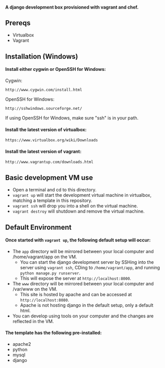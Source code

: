 #### A django development box provisioned with vagrant and chef.

Prereqs
-------------------------
* Virtualbox
* Vagrant

Installation (Windows)
-------------------------

#### Install either cygwin or OpenSSH for Windows:

Cygwin:

    http://www.cygwin.com/install.html

OpenSSH for Windows:
 
    http://sshwindows.sourceforge.net/

If using OpenSSH for Windows, make sure "ssh" is in your path.

#### Install the latest version of virtualbox:

    https://www.virtualbox.org/wiki/Downloads

#### Install the latest version of vagrant:

    http://www.vagrantup.com/downloads.html

Basic development VM use
-------------------------------

* Open a terminal and cd to this directory.
* `vagrant up` will start the development virtual machine in virtualbox, matching a template in this repository.
* `vagrant ssh` will drop you into a shell on the virtual machine.
* `vagrant destroy` will shutdown and remove the virtual machine.

Default Environment
-------------------------------

#### Once started with `vagrant up`, the following default setup will occur:
* The `app` directory will be mirrored between your local computer and /home/vagrant/app on the VM.
    * You can start the django development server by SSHing into the server using `vagrant ssh`, CDing to `/home/vagrant/app`, and running `python manage.py runserver`.
    * This will expose the server at `http://localhost:8000`.
* The `www` directory will be mirrored between your local computer and /var/www on the VM.
    * This site is hosted by apache and can be accessed at `http://localhost:8080`.
    * Apache is not hosting django in the default setup, only a default html.
* You can develop using tools on your computer and the changes are reflected in the VM.

#### The template has the following pre-installed:
* apache2
* python
* mysql
* django
